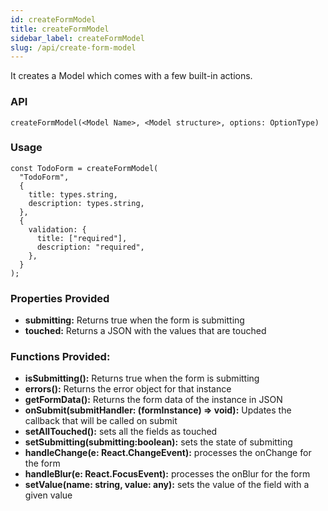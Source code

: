 ```yaml
---
id: createFormModel
title: createFormModel
sidebar_label: createFormModel
slug: /api/create-form-model
---
```


It creates a Model which comes with a few built-in actions.

### API

`createFormModel(<Model Name>, <Model structure>, options: OptionType)`

### Usage

```tsx
const TodoForm = createFormModel(
  "TodoForm",
  {
    title: types.string,
    description: types.string,
  },
  {
    validation: {
      title: ["required"],
      description: "required",
    },
  }
);
```

### Properties Provided

- **submitting:** Returns true when the form is submitting
- **touched:** Returns a JSON with the values that are touched

### Functions Provided:

- **isSubmitting():** Returns true when the form is submitting
- **errors():** Returns the error object for that instance
- **getFormData():** Returns the form data of the instance in JSON
- **onSubmit(submitHandler: (formInstance) ⇒ void):** Updates the callback that will be called on submit
- **setAllTouched():** sets all the fields as touched
- **setSubmitting(submitting:boolean):** sets the state of submitting
- **handleChange(e: React.ChangeEvent):** processes the onChange for the form
- **handleBlur(e: React.FocusEvent):** processes the onBlur for the form
- **setValue(name: string, value: any):** sets the value of the field with a given value
